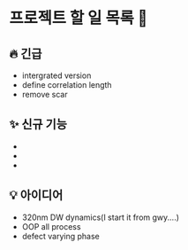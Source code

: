 # 프로젝트 할 일 목록 🚀

## 🔥 긴급
- intergrated version
- define correlation length 
- remove scar

## ✨ 신규 기능
- 
- 
- 

## 💡 아이디어
- 320nm DW dynamics(I start it from gwy....)
- OOP all process
- defect varying phase


